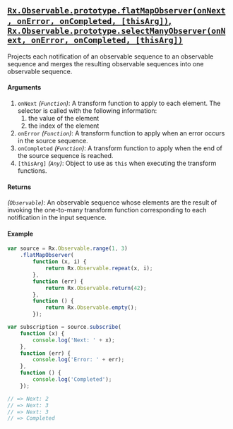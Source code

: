 ## [`Rx.Observable.prototype.flatMapObserver(onNext, onError, onCompleted, [thisArg])`, `Rx.Observable.prototype.selectManyObserver(onNext, onError, onCompleted, [thisArg])`](https://github.com/Reactive-Extensions/RxJS/blob/master/src/core/linq/observable/selectmanyobserver.js)

Projects each notification of an observable sequence to an observable sequence and merges the resulting observable sequences into one observable sequence.

#### Arguments
1. `onNext` *(`Function`)*:  A transform function to apply to each element. The selector is called with the following information:
    1. the value of the element
    2. the index of the element
2. `onError` *(`Function`)*: A transform function to apply when an error occurs in the source sequence.
3. `onCompleted` *(`Function`)*: A transform function to apply when the end of the source sequence is reached.
4. `[thisArg]` *(`Any`)*: Object to use as `this` when executing the transform functions.

#### Returns
*(`Observable`)*: An observable sequence whose elements are the result of invoking the one-to-many transform function corresponding to each notification in the input sequence.

#### Example
```js
var source = Rx.Observable.range(1, 3)
    .flatMapObserver(
        function (x, i) {
            return Rx.Observable.repeat(x, i);
        },
        function (err) {
            return Rx.Observable.return(42);
        },
        function () {
            return Rx.Observable.empty();
        });

var subscription = source.subscribe(
    function (x) {
        console.log('Next: ' + x);
    },
    function (err) {
        console.log('Error: ' + err);
    },
    function () {
        console.log('Completed');
    });

// => Next: 2
// => Next: 3
// => Next: 3
// => Completed
```
